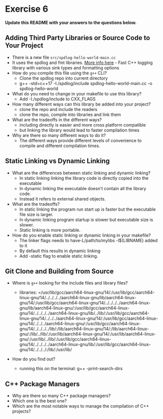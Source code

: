# Exercise 6

**Update this README with your answers to the questions below.**

## Adding Third Party Libraries or Source Code to Your Project

- There is a new file `src/spdlog-hello-world-main.cc`
- It uses the spdlog and fmt libraries. 
  [More info here](https://github.com/gabime/spdlog) - Fast C++ logging 
  library with various sink types and formatting options
- How do you compile this file using the `g++` CLI?
  * Clone the spdlog repo into current directory
  * g++ -std=c++17 -I./spdlog/include spdlog-hello-world-main.cc -o spdlog-hello-world
- What do you need to change in your makefile to use this library?
  * Add -I./spdlog/include to CXX_FLAGS
- How many different ways can this library be added into your project?
  * clone the repo and include the readers
  * clone the repo, compile into libraries and link them
- What are the tradeoffs in the different ways?
  * including directly is easier and more cross platform compatible
  * but linking the library would lead to faster compilation times
- Why are there so many different ways to do it?
  * The different ways provide different levels of convenience to compile and different compilation times.
  
## Static Linking vs Dynamic Linking

- What are the differences between static linking and dynamic linking?
  * In static linking linking the library code is directly copied into the executable
  * In dynamic linking the executable doesn't contain all the library code.
  * Instead it refers to external shared objects.
- What are the tradeoffs?
  * In static linking the program run start up is faster but the executable file size is larger.
  * In dynamic linking program startup is slower but executable size is slower.
  * Static linking is more portable.
- How do you enable static linking or dynamic linking in your makefile?
  * The linker flags needs to have-L/path/to/mylibs -l$(LIBNAME) added to it
  * By default this results in dynamic linking
  * Add -static flag to enable static linking.

## Git Clone and Building from Source

- Where is `g++` looking for the include files and library files?
  * libraries: =/usr/lib/gcc/aarch64-linux-gnu/14/:/usr/lib/gcc/aarch64-linux-gnu/14/../../../../aarch64-linux-gnu/lib/aarch64-linux-gnu/14/:/usr/lib/gcc/aarch64-linux-gnu/14/../../../../aarch64-linux-gnu/lib/aarch64-linux-gnu/:/usr/lib/gcc/aarch64-linux-gnu/14/../../../../aarch64-linux-gnu/lib/../lib/:/usr/lib/gcc/aarch64-linux-gnu/14/../../../aarch64-linux-gnu/14/:/usr/lib/gcc/aarch64-linux-gnu/14/../../../aarch64-linux-gnu/:/usr/lib/gcc/aarch64-linux-gnu/14/../../../../lib/:/lib/aarch64-linux-gnu/14/:/lib/aarch64-linux-gnu/:/lib/../lib/:/usr/lib/aarch64-linux-gnu/14/:/usr/lib/aarch64-linux-gnu/:/usr/lib/../lib/:/usr/lib/gcc/aarch64-linux-gnu/14/../../../../aarch64-linux-gnu/lib/:/usr/lib/gcc/aarch64-linux-gnu/14/../../../:/lib/:/usr/lib/

- How do you find out?
  * running this on the terminal: g++ -print-search-dirs

## C++ Package Managers

- Why are there so many C++ package managers?
- Which one is the best one?
- Which are the most notable ways to manage the compilation of C++ projects?